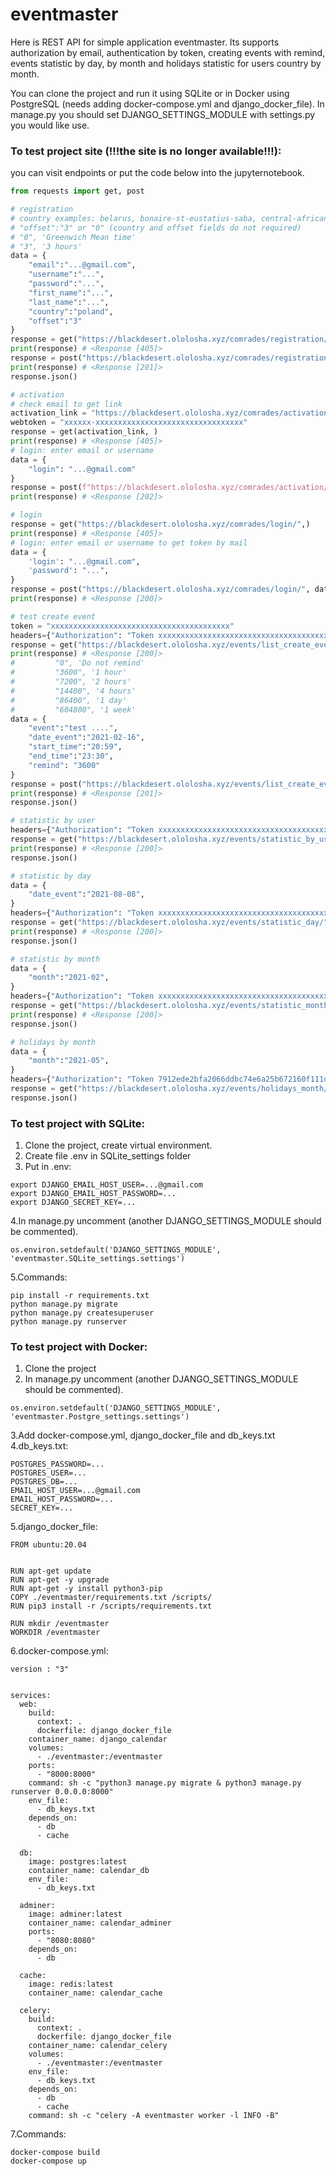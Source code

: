 # eventmaster
Here is REST API for simple application eventmaster. 
Its supports authorization by email, authentication by token, creating events with remind, events statistic by day, 
by month and holidays statistic for users country by month.

You can clone the project and run it using SQLite or 
in Docker using PostgreSQL (needs adding docker-compose.yml and django_docker_file).
In manage.py you should set DJANGO_SETTINGS_MODULE with settings.py you would like use. 

### To test project site (!!!the site is no longer available!!!):

you can visit endpoints or put the code below into the jupyternotebook.

```Python
from requests import get, post

# registration
# country examples: belarus, bonaire-st-eustatius-saba, central-african-republic, sao-tome-and-principe, ...
# "offset":"3" or "0" (country and offset fields do not required)
# "0", 'Greenwich Mean time'
# "3", '3 hours'
data = {
    "email":"...@gmail.com", 
    "username":"...", 
    "password":"...", 
    "first_name":"...",
    "last_name":"...", 
    "country":"poland",
    "offset":"3"
}
response = get("https://blackdesert.ololosha.xyz/comrades/registration/",)
print(response) # <Response [405]>
response = post("https://blackdesert.ololosha.xyz/comrades/registration/", data=data)
print(response) # <Response [201]>
response.json()

# activation
# check email to get link
activation_link = "https://blackdesert.ololosha.xyz/comrades/activation/xxxxxx-xxxxxxxxxxxxxxxxxxxxxxxxxxxxxxxxx"
webtoken = "xxxxxx-xxxxxxxxxxxxxxxxxxxxxxxxxxxxxxxxx"
response = get(activation_link, )
print(response) # <Response [405]>
# login: enter email or username
data = {
    "login": "...@gmail.com"
}
response = post(f"https://blackdesert.ololosha.xyz/comrades/activation/{webtoken}", data=data)
print(response) # <Response [202]>

# login
response = get("https://blackdesert.ololosha.xyz/comrades/login/",)
print(response) # <Response [405]>
# login: enter email or username to get token by mail
data = {
    'login': "...@gmail.com",
    'password': "...",
}
response = post("https://blackdesert.ololosha.xyz/comrades/login/", data=data)
print(response) # <Response [200]>

# test create event
token = "xxxxxxxxxxxxxxxxxxxxxxxxxxxxxxxxxxxxxxxx"
headers={"Authorization": "Token xxxxxxxxxxxxxxxxxxxxxxxxxxxxxxxxxxxxxxxx"}
response = get("https://blackdesert.ololosha.xyz/events/list_create_event/", headers=headers)
print(response) # <Response [200]>
#         "0", 'Do not remind'
#         "3600", '1 hour'
#         "7200", '2 hours'
#         "14400", '4 hours'
#         "86400", '1 day'
#         "604800", '1 week'
data = {
    "event":"test ....",
    "date_event":"2021-02-16",
    "start_time":"20:59",
    "end_time":"23:30",
    "remind": "3600"
}
response = post("https://blackdesert.ololosha.xyz/events/list_create_event/", headers=headers, data=data)
print(response) # <Response [201]>
response.json()

# statistic by user
headers={"Authorization": "Token xxxxxxxxxxxxxxxxxxxxxxxxxxxxxxxxxxxxxxxx"}
response = get("https://blackdesert.ololosha.xyz/events/statistic_by_user/", headers=headers)
print(response) # <Response [200]>
response.json()

# statistic by day
data = {
    "date_event":"2021-08-08",
}
headers={"Authorization": "Token xxxxxxxxxxxxxxxxxxxxxxxxxxxxxxxxxxxxxxxx"}
response = get("https://blackdesert.ololosha.xyz/events/statistic_day/", headers=headers, data=data)
print(response) # <Response [200]>
response.json()

# statistic by month
data = {
    "month":"2021-02",
}
headers={"Authorization": "Token xxxxxxxxxxxxxxxxxxxxxxxxxxxxxxxxxxxxxxxx"}
response = get("https://blackdesert.ololosha.xyz/events/statistic_month/", headers=headers, data=data)
print(response) # <Response [200]>
response.json()

# holidays by month
data = {
    "month":"2021-05",
}
headers={"Authorization": "Token 7912ede2bfa2066ddbc74e6a25b672160f111db7"}
response = get("https://blackdesert.ololosha.xyz/events/holidays_month/", headers=headers, data=data)
response.json()
```
### To test project with SQLite:
1. Clone the project, create virtual environment.
2. Create file .env in SQLite_settings folder
3. Put in .env:
```
export DJANGO_EMAIL_HOST_USER=...@gmail.com
export DJANGO_EMAIL_HOST_PASSWORD=...
export DJANGO_SECRET_KEY=...
```
4.In manage.py uncomment (another DJANGO_SETTINGS_MODULE should be commented).
```
os.environ.setdefault('DJANGO_SETTINGS_MODULE', 'eventmaster.SQLite_settings.settings')
```
5.Commands:
```
pip install -r requirements.txt
python manage.py migrate
python manage.py createsuperuser
python manage.py runserver
```

### To test project with Docker:
1. Clone the project
2. In manage.py uncomment (another DJANGO_SETTINGS_MODULE should be commented).
```
os.environ.setdefault('DJANGO_SETTINGS_MODULE', 'eventmaster.Postgre_settings.settings')
```
3.Add docker-compose.yml, django_docker_file and db_keys.txt
4.db_keys.txt:
```
POSTGRES_PASSWORD=...
POSTGRES_USER=...
POSTGRES_DB=...
EMAIL_HOST_USER=...@gmail.com
EMAIL_HOST_PASSWORD=...
SECRET_KEY=...
```
5.django_docker_file:
```
FROM ubuntu:20.04


RUN apt-get update
RUN apt-get -y upgrade
RUN apt-get -y install python3-pip
COPY ./eventmaster/requirements.txt /scripts/
RUN pip3 install -r /scripts/requirements.txt

RUN mkdir /eventmaster
WORKDIR /eventmaster
```
6.docker-compose.yml:
```
version : "3"


services:
  web:
    build:
      context: .
      dockerfile: django_docker_file
    container_name: django_calendar
    volumes:
      - ./eventmaster:/eventmaster
    ports:
      - "8000:8000"
    command: sh -c "python3 manage.py migrate & python3 manage.py runserver 0.0.0.0:8000"
    env_file:
      - db_keys.txt
    depends_on:
      - db
      - cache

  db:
    image: postgres:latest
    container_name: calendar_db
    env_file:
      - db_keys.txt

  adminer:
    image: adminer:latest
    container_name: calendar_adminer
    ports:
      - "8080:8080"
    depends_on:
      - db

  cache:
    image: redis:latest
    container_name: calendar_cache

  celery:
    build:
      context: .
      dockerfile: django_docker_file
    container_name: calendar_celery
    volumes:
      - ./eventmaster:/eventmaster
    env_file:
      - db_keys.txt
    depends_on:
      - db
      - cache
    command: sh -c "celery -A eventmaster worker -l INFO -B"
```
7.Commands:
```
docker-compose build
docker-compose up
```
    



